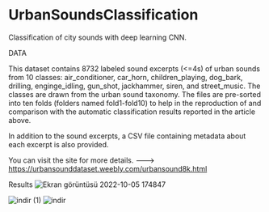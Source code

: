 # UrbanSoundsClassification
Classification of city sounds with deep learning CNN.

DATA

This dataset contains 8732 labeled sound excerpts (<=4s) of urban sounds from 10 classes: air_conditioner, car_horn, children_playing, dog_bark, drilling, enginge_idling, gun_shot, jackhammer, siren, and street_music. The classes are drawn from the urban sound taxonomy.
The files are pre-sorted into ten folds (folders named fold1-fold10) to help in the reproduction of and comparison with the automatic classification results reported in the article above.

In addition to the sound excerpts, a CSV file containing metadata about each excerpt is also provided.

You can visit the site for more details. --->  https://urbansounddataset.weebly.com/urbansound8k.html


Results
![Ekran görüntüsü 2022-10-05 174847](https://user-images.githubusercontent.com/58533563/194091109-72e1b636-0b99-499a-b411-07e184cf27bc.jpg)

![indir (1)](https://user-images.githubusercontent.com/58533563/194091138-a438ef55-33da-4b61-932b-11273b3173d6.png)
![indir](https://user-images.githubusercontent.com/58533563/194091151-88e423f0-685f-4a6f-8716-180c46da71ef.png)
